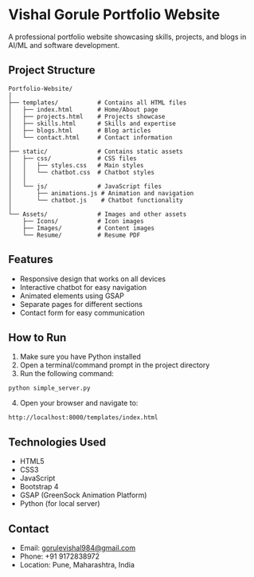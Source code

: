 # Vishal Gorule Portfolio Website

A professional portfolio website showcasing skills, projects, and blogs in AI/ML and software development.

## Project Structure

```
Portfolio-Website/
│
├── templates/           # Contains all HTML files
│   ├── index.html       # Home/About page
│   ├── projects.html    # Projects showcase
│   ├── skills.html      # Skills and expertise
│   ├── blogs.html       # Blog articles
│   └── contact.html     # Contact information
│
├── static/              # Contains static assets
│   ├── css/             # CSS files
│   │   ├── styles.css   # Main styles
│   │   └── chatbot.css  # Chatbot styles
│   │
│   └── js/              # JavaScript files
│       ├── animations.js # Animation and navigation
│       └── chatbot.js    # Chatbot functionality
│
└── Assets/              # Images and other assets
    ├── Icons/           # Icon images
    ├── Images/          # Content images
    └── Resume/          # Resume PDF
```

## Features

- Responsive design that works on all devices
- Interactive chatbot for easy navigation
- Animated elements using GSAP
- Separate pages for different sections
- Contact form for easy communication

## How to Run

1. Make sure you have Python installed
2. Open a terminal/command prompt in the project directory
3. Run the following command:

```
python simple_server.py
```

4. Open your browser and navigate to:

```
http://localhost:8000/templates/index.html
```

## Technologies Used

- HTML5
- CSS3
- JavaScript
- Bootstrap 4
- GSAP (GreenSock Animation Platform)
- Python (for local server)

## Contact

- Email: gorulevishal984@gmail.com
- Phone: +91 9172838972
- Location: Pune, Maharashtra, India
